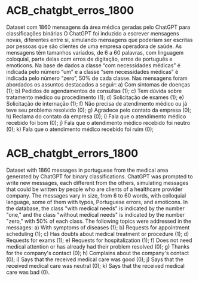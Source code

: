 # ACB_chatgbt_erros_1800
Dataset com 1860 mensagens da área médica geradas pelo ChatGPT para classificações binárias
O ChatGPT foi induzido a escrever mensagens novas, diferentes entre si, simulando mensagens que poderiam ser escritas por pessoas que são clientes de uma empresa operadora de saúde. As mensagens têm tamanhos variados, de 6 a 60 palavras, com linguagem coloquial, parte delas com erros de digitação, erros de português e emoticons. Na base de dados a classe “com necessidades médicas” é indicada pelo número “um” e a classe “sem necessidades médicas” é indicada pelo número “zero”, 50% de cada classe.
Nas mensagens foram abordados os assuntos destacados a seguir: 
a)	Com sintomas de doenças (1);
b)	Pedidos de agendamentos de consultas (1);
c)	Tem dúvida sobre tratamento médico ou procedimento (1); 
d)	Solicitação de exames (1);
e)	Solicitação de internação (1);
f)	Não precisa de atendimento médico ou já teve seu problema resolvido (0);
g)	Agradece pelo contato da empresa (0);
h)	Reclama do contato da empresa (0);
i)	Fala que o atendimento médico recebido foi bom (0);
j)	Fala que o atendimento médico recebido foi neutro (0);
k)	Fala que o atendimento médico recebido foi ruim (0); 

# ACB_chatgbt_errors_1800
Dataset with 1860 messages in portuguese from the medical area generated by ChatGPT for binary classifications. ChatGPT was prompted to write new messages, each different from the others, simulating messages that could be written by people who are clients of a healthcare provider company. The messages vary in size, from 6 to 60 words, with colloquial language, some of them with typos, Portuguese errors, and emoticons. In the database, the class "with medical needs" is indicated by the number "one," and the class "without medical needs" is indicated by the number "zero," with 50% of each class. The following topics were addressed in the messages: a) With symptoms of diseases (1); b) Requests for appointment scheduling (1); c) Has doubts about medical treatment or procedure (1); d) Requests for exams (1); e) Requests for hospitalization (1); f) Does not need medical attention or has already had their problem resolved (0); g) Thanks for the company's contact (0); h) Complains about the company's contact (0); i) Says that the received medical care was good (0); j) Says that the received medical care was neutral (0); k) Says that the received medical care was bad (0).
